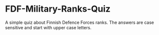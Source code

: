 # FDF-Military-Ranks-Quiz

A simple quiz about Finnish Defence Forces ranks.
The answers are case sensitive and start with upper case letters.
